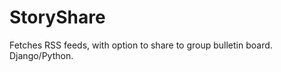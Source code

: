 StoryShare
==========

Fetches RSS feeds, with option to share to group bulletin board. Django/Python.
